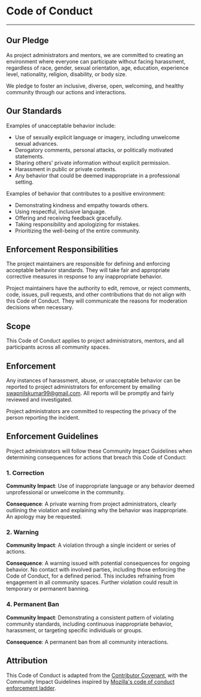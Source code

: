 # Code of Conduct
----

## Our Pledge

As project administrators and mentors, we are committed to creating an environment where everyone can participate without facing harassment, regardless of race, gender, sexual orientation, age, education, experience level, nationality, religion, disability, or body size.

We pledge to foster an inclusive, diverse, open, welcoming, and healthy community through our actions and interactions.

## Our Standards

Examples of unacceptable behavior include:

- Use of sexually explicit language or imagery, including unwelcome sexual advances.
- Derogatory comments, personal attacks, or politically motivated statements.
- Sharing others' private information without explicit permission.
- Harassment in public or private contexts.
- Any behavior that could be deemed inappropriate in a professional setting.

Examples of behavior that contributes to a positive environment:

- Demonstrating kindness and empathy towards others.
- Using respectful, inclusive language.
- Offering and receiving feedback gracefully.
- Taking responsibility and apologizing for mistakes.
- Prioritizing the well-being of the entire community.

## Enforcement Responsibilities

The project maintainers are responsible for defining and enforcing acceptable behavior standards. They will take fair and appropriate corrective measures in response to any inappropriate behavior.

Project maintainers have the authority to edit, remove, or reject comments, code, issues, pull requests, and other contributions that do not align with this Code of Conduct. They will communicate the reasons for moderation decisions when necessary.

## Scope

This Code of Conduct applies to project administrators, mentors, and all participants across all community spaces.

## Enforcement

Any instances of harassment, abuse, or unacceptable behavior can be reported to project administrators for enforcement by emailing [swapnilskumar99@gmail.com](mailto:yashshuklaxiia@gmail.com). All reports will be promptly and fairly reviewed and investigated.

Project administrators are committed to respecting the privacy of the person reporting the incident.

## Enforcement Guidelines

Project administrators will follow these Community Impact Guidelines when determining consequences for actions that breach this Code of Conduct:

### 1. Correction

**Community Impact**: Use of inappropriate language or any behavior deemed unprofessional or unwelcome in the community.

**Consequence**: A private warning from project administrators, clearly outlining the violation and explaining why the behavior was inappropriate. An apology may be requested.

### 2. Warning

**Community Impact**: A violation through a single incident or series of actions.

**Consequence**: A warning issued with potential consequences for ongoing behavior. No contact with involved parties, including those enforcing the Code of Conduct, for a defined period. This includes refraining from engagement in all community spaces. Further violation could result in temporary or permanent banning.

### 4. Permanent Ban

**Community Impact**: Demonstrating a consistent pattern of violating community standards, including continuous inappropriate behavior, harassment, or targeting specific individuals or groups.

**Consequence**: A permanent ban from all community interactions.

## Attribution

This Code of Conduct is adapted from the [Contributor Covenant](https://www.contributor-covenant.org), with the Community Impact Guidelines inspired by [Mozilla's code of conduct enforcement ladder](https://github.com/mozilla/diversity).
